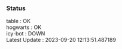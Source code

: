 ### Status


table : OK  
hogwarts : OK  
icy-bot : DOWN  
Latest Update : 2023-09-20 12:13:51.487189
